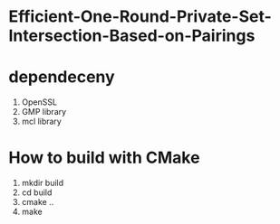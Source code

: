 # Efficient-One-Round-Private-Set-Intersection-Based-on-Pairings

# dependeceny
1. OpenSSL
2. GMP library
3. mcl library

# How to build with CMake
1. mkdir build
2. cd build
3. cmake ..
4. make

